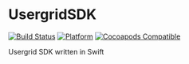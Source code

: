 # UsergridSDK

[![Build Status](https://travis-ci.org/RobertWalsh/UsergridSDK.svg)](https://travis-ci.org/RobertWalsh/UsergridSDK)
[![Platform](https://img.shields.io/cocoapods/p/UsergridSDK.svg?style=flat)](http://cocoadocs.org/docsets/UsergridSDK)
[![Cocoapods Compatible](https://img.shields.io/cocoapods/v/UsergridSDK.svg)](https://img.shields.io/cocoapods/v/UsergridSDK.svg)

Usergrid SDK written in Swift 
